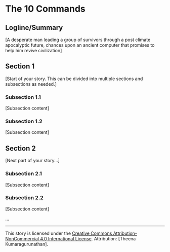 # The 10 Commands

## Logline/Summary
[A desperate man leading a group of survivors through a post climate apocalyptic future, chances upon an ancient computer that promises to help him revive civilization]

## Section 1
[Start of your story. This can be divided into multiple sections and subsections as needed.]

### Subsection 1.1
[Subsection content]

### Subsection 1.2
[Subsection content]

## Section 2
[Next part of your story...]

### Subsection 2.1
[Subsection content]

### Subsection 2.2
[Subsection content]

...

---

This story is licensed under the [Creative Commons Attribution-NonCommercial 4.0 International License](https://creativecommons.org/licenses/by-nc/4.0/). Attribution: [Theena Kumaragurunathan].

